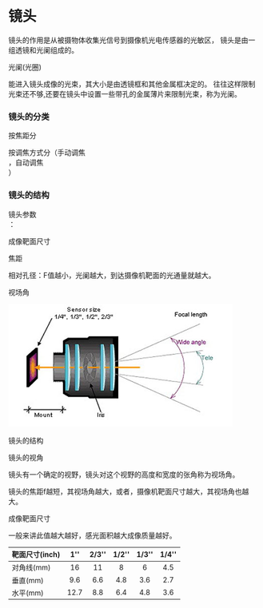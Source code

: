 # 镜头

镜头的作用是从被摄物体收集光信号到摄像机光电传感器的光敏区， 镜头是由一组透镜和光阑组成的。

光阑\(光圈\)

能进入镜头成像的光束，其大小是由透镜框和其他金属框决定的。 往往这样限制光束还不够,还要在镜头中设置一些带孔的金属薄片来限制光束，称为光阑。

### 镜头的分类

按焦距分

按调焦方式分（手动调焦  
，自动调焦  
）

### 镜头的结构

镜头参数  
：

成像靶面尺寸

焦距

相对孔径：F值越小，光阑越大，到达摄像机靶面的光通量就越大。

视场角

![](/assets/镜头的结构.jpg)

镜头的结构

镜头的视角

镜头有一个确定的视野，镜头对这个视野的高度和宽度的张角称为视场角。

镜头的焦距f越短，其视场角越大，或者，摄像机靶面尺寸越大，其视场角也越大。

成像靶面尺寸

一般来讲此值越大越好，感光面积越大成像质量越好。

| 靶面尺寸\(inch\) | 1'' | 2/3'' | 1/2'' | 1/3'' | 1/4'' |
| :--- | :---: | :---: | :---: | :---: | :---: |
| 对角线\(mm\) | 16 | 11 | 8 | 6 | 4.5 |
| 垂直\(mm\) | 9.6 | 6.6 | 4.8 | 3.6 | 2.7 |
| 水平\(mm\) | 12.7 | 8.8 | 6.4 | 4.8 | 3.6 |



